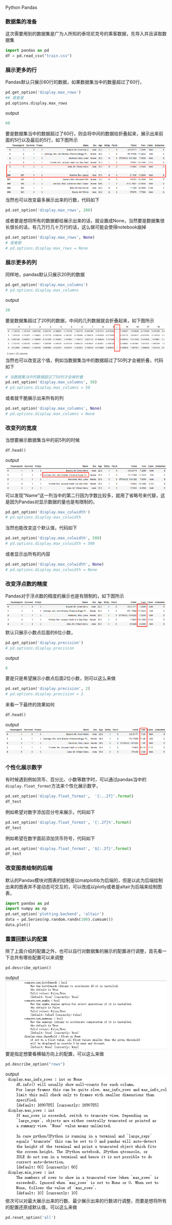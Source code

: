 Python Pandas
<a name="pVzrN"></a>
### 数据集的准备
这次需要用到的数据集是广为人所知的泰坦尼克号的乘客数据，先导入并且读取数据集
```python
import pandas as pd 
df = pd.read_csv("train.csv")
```
<a name="KNrrL"></a>
### 展示更多的行
Pandas默认只展示60行的数据，如果数据集当中的数量超过了60行，
```python
pd.get_option('display.max_rows')
## 或者是
pd.options.display.max_rows
```
output
```python
60
```
要是数据集当中的数据超过了60行，则会将中间的数据给折叠起来，展示出来前面的5行以及最后的5行，如下图所示<br />![](./img/1646634291096-706d74ff-bb5e-4e94-92f1-e6bb3cf51a78.png)<br />当然也可以改变最多展示出来的行数，代码如下
```python
pd.set_option('display.max_rows', 200)
```
或者要是想将所有的数据都给展示出来的话，就设置成None，当然要是数据集很长很长的话，有几万行几十万行的话，这么做可能会使得notebook崩掉
```python
pd.set_option('display.max_rows', None)
# 或者是
# pd.options.display.max_rows = None
```
<a name="QbriB"></a>
### 展示更多的列
同样地，pandas默认只展示20列的数据
```python
pd.get_option('display.max_columns')
# pd.options.display.max_columns
```
output
```python
20
```
要是数据集超过了20列的数据，中间的几列数据就会折叠起来，如下图所示<br />![](./img/1646634291091-7c891155-6467-438b-8d56-b3f44eb4c46a.png)<br />当然也可以改变这个值，例如当数据集当中的数据超过了50列才会被折叠，代码如下
```python
# 当数据集当中的数据超过了50列才会被折叠
pd.set_option('display.max_columns', 50)
# pd.options.display.max_columns = 50
```
或者就干脆展示出来所有的列
```python
pd.set_option('display.max_columns', None)
# pd.options.display.max_columns = None
```
<a name="FDHeb"></a>
### 改变列的宽度
当想要展示数据集当中的前5列的时候
```python
df.head()
```
output<br />![](./img/1646634291094-556680b2-dfe0-45c2-8cb6-378908acfda6.png)<br />可以发现“Name”这一列当中的第二行因为字数比较多，就用了省略号来代替，这是因为Pandas对显示数据的量也是有限制的，
```python
pd.get_option('display.max_colwidth')
# pd.options.display.max_colwidth
```
当然也能改变这个默认值，代码如下
```python
pd.set_option('display.max_colwidth', 500)
# pd.options.display.max_colwidth = 500
```
或者显示出所有的内容
```python
pd.set_option('display.max_colwidth', None)
# pd.options.display.max_colwidth = None
```
<a name="XKU6K"></a>
### 改变浮点数的精度
Pandas对于浮点数的精度的展示也是有限制的，如下图所示<br />![](./img/1646634291102-b2f7ac6e-a2d6-44ba-a5f3-20e6a0db1dff.png)<br />默认只展示小数点后面的6位小数，
```python
pd.get_option('display.precision')
# pd.options.display.precision
```
output
```python
6
```
要是只是希望展示小数点后面2位小数，则可以这么来做
```python
pd.set_option('display.precision', 2)
# pd.options.display.precision = 2
```
来看一下最终的效果如何
```python
df.head()
```
output<br />![](./img/1646634291103-ff0eb6a4-77e2-4dc3-bf01-261e98f81c71.png)
<a name="HHx5X"></a>
### 个性化展示数字
有时候遇到例如货币、百分比、小数等数字时，可以通过pandas当中的`display.float_format`方法来个性化展示数字，
```python
pd.set_option('display.float_format',  '{:,.2f}'.format)
df_test
```
例如希望对数字添加百分号来展示，代码如下
```python
pd.set_option('display.float_format', '{:.2f}%'.format)
df_test
```
例如希望在数字面前添加货币符号，代码如下
```python
pd.set_option('display.float_format', '${:.2f}'.format)
df_test
```
<a name="baVdZ"></a>
### 改变图表绘制的后端
默认的Pandas模块对图表的绘制是以matplotlib为后端的，但是以此为后端绘制出来的图表并不是动态可交互的，可以改成以plotly或者是altair为后端来绘制图表，
```python
import pandas as pd
import numpy as np
pd.set_option('plotting.backend', 'altair')
data = pd.Series(np.random.randn(100).cumsum())
data.plot()
```
<a name="tLZtf"></a>
### 重置回默认的配置
除了上面介绍的配置之外，也可以自行对数据集的展示的配置进行调整，首先看一下总共有哪些配置可以来调整
```python
pd.describe_option()
```
output<br />![](./img/1646634291368-2b1ee099-4087-4910-9a0d-54482704999a.png)<br />要是指定想要看横轴方向上的配置，可以这么来做
```python
pd.describe_option("rows")
```
output<br />![](./img/1646634291370-f0d35d17-44d8-4a45-98a2-48d04aafb68b.png)<br />依次可以对最大展示出来的行数、最少展示出来的行数进行调整，而要是想将所有的配置还原成默认值，可以这么来做
```python
pd.reset_option('all')
```
